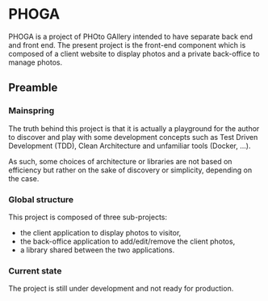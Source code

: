 # PHOGA

PHOGA is a project of PHOto GAllery intended to have separate back end and front end. The present project is the front-end component which is composed of a client website to display photos and a private back-office to manage photos.

## Preamble

### Mainspring

The truth behind this project is that it is actually a playground for the author to discover and play with some development concepts such as Test Driven Development (TDD), Clean Architecture and unfamiliar tools (Docker, ...).

As such, some choices of architecture or libraries are not based on efficiency but rather on the sake of discovery or simplicity, depending on the case.

### Global structure

This project is composed of three sub-projects:
- the client application to display photos to visitor,
- the back-office application to add/edit/remove the client photos,
- a library shared between the two applications.

### Current state

The project is still under development and not ready for production.
